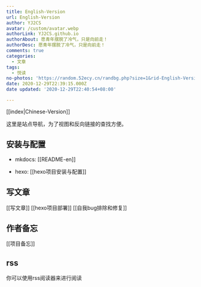```yaml
---
title: English-Version
url: English-Version
author: YJ2CS
avatar: /custom/avatar.webp
authorLink: YJ2CS.github.io
authorAbout: 愿青年摆脱了冷气，只是向前走！
authorDesc: 愿青年摆脱了冷气，只是向前走！
comments: true
categories:
  - 文章
tags:
  - 悦读
no-photos: 'https://random.52ecy.cn/randbg.php?size=1&rid-English-Version'
date: 2020-12-29T22:39:15.000Z
date updated: '2020-12-29T22:40:54+08:00'

---
```


[[index|Chinese-Version]]

这里是站点导航，为了视图和反向链接的查找方便。

## 安装与配置

- mkdocs:  [[README-en]]

- hexo: [[hexo项目安装与配置]]

## 写文章

[[写文章]]
[[hexo项目部署]]
[[自我bug排除和修复]]

## 作者备忘

[[项目备忘]]

## rss

你可以使用rss阅读器来进行阅读
